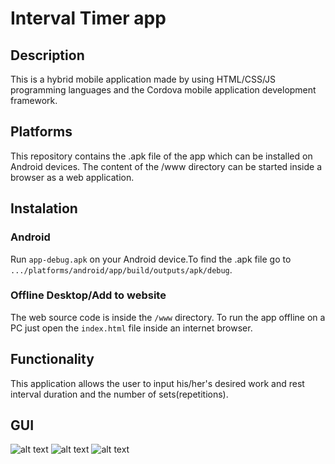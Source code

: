 # Interval Timer app

<h2>Description</h2>
<span>This is a hybrid mobile application made by using HTML/CSS/JS programming languages and the Cordova mobile application development framework.</span>

<h2>Platforms</h2>
<span>This repository contains the .apk file of the app which can be installed on Android devices. The content of the /www directory can be started inside a browser as a web application.</span>
  
<h2>Instalation</h2>
  <h3>Android</h3>
  
   <span>Run `app-debug.apk` on your Android device.To find the .apk file go to  `.../platforms/android/app/build/outputs/apk/debug`.</span>
  
  <h3>Offline Desktop/Add to website</h3>
  
   <span>The web source code is inside the `/www` directory. To run the app offline on a PC just open the `index.html` file inside an internet browser.</span>
  
  <h2>Functionality</h2>
  <span>This application allows the user to input his/her's desired work and rest interval duration and the number of sets(repetitions).</span>
  
  <h2>GUI</h2>
  
![alt text](https://user-images.githubusercontent.com/56841259/103142030-d807eb80-46fd-11eb-9fe8-524f7bed8453.png)
![alt text](https://user-images.githubusercontent.com/56841259/103142097-3f25a000-46fe-11eb-8526-9a37594d518c.png)
![alt text](https://user-images.githubusercontent.com/56841259/103142099-4351bd80-46fe-11eb-843d-ed824f907521.png)

